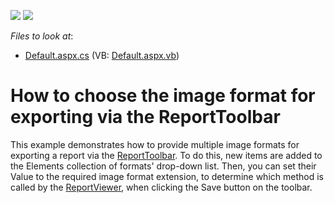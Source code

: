 <!-- default badges list -->
[![](https://img.shields.io/badge/Open_in_DevExpress_Support_Center-FF7200?style=flat-square&logo=DevExpress&logoColor=white)](https://supportcenter.devexpress.com/ticket/details/E2271)
[![](https://img.shields.io/badge/📖_How_to_use_DevExpress_Examples-e9f6fc?style=flat-square)](https://docs.devexpress.com/GeneralInformation/403183)
<!-- default badges end -->
<!-- default file list -->
*Files to look at*:

* [Default.aspx.cs](./CS/ImageExportReportToolbar/Default.aspx.cs) (VB: [Default.aspx.vb](./VB/ImageExportReportToolbar/Default.aspx.vb))
<!-- default file list end -->
# How to choose the image format for exporting via the ReportToolbar


<p>This example demonstrates how to provide multiple image formats for exporting a report via the <a href="http://documentation.devexpress.com/#XtraReports/clsDevExpressXtraReportsWebReportToolbartopic">ReportToolbar</a>. To do this, new items are added to the Elements collection of formats' drop-down list. Then, you can set their Value to the required image format extension, to determine which method is called by the <a href="http://documentation.devexpress.com/#XtraReports/clsDevExpressXtraReportsWebReportViewertopic">ReportViewer</a>, when clicking the Save button on the toolbar.</p>

<br/>


